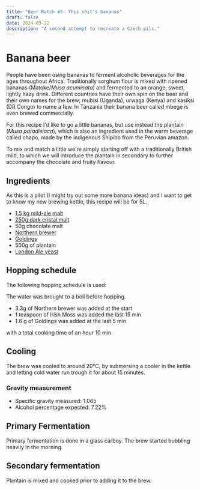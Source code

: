 ```yaml
---
title: "Beer Batch #5: This shit's bananas"
draft: false
date: 2024-03-22
description: "A second attempt to recreate a Czech pils."
---
```


# Banana beer

People have been using bananas to ferment alcoholic beverages for the ages throughout Africa. Traditionally sorghum flour is mixed with ripened bananas (Matoke/*Musa acuminata*) and fermented to an orange, sweet, lightly hazy drink. Different countries have their own spin on the beer and their own names for the brew; mubisi (Uganda), urwaga (Kenya) and kasiksi (DR Congo) to name a few. In Tanzania their banana beer called mbege is even brewed commercially.

For this recipe I'd like to go a little bananas, but use instead the plantain (*Musa paradisiaca*), which is also an ingredient used in the warm beverage called chapo, made by the indigenous Shipibo from the Peruvian amazon.

To mix and match a little we're simply starting off with a traditionally British mild, to which we will introduce the plantain in secondary to further accompany the chocolate and fruity flavour.


## Ingredients

As this is a pilot (I might try out some more banana ideas) and I want to get to know my new brewing kettle, this recipe will be for 5L.

- [1.5 kg mild-ale malt](https://brouwland.com/en/malts/20652-pauls-malt-keep-flying-maris-otter-5-7-ebc-5-kg.html)
- [250g dark cristal malt](https://brouwland.com/en/malts/20657-pauls-malt-deep-river-dark-crystal-200-250-ebc-5-kg.html)
- 50g chocolate malt
- [Northern brewer](https://brouwland.com/en/hops/2201-hop-pellets-northern-brewer-100-g.html)
- [Goldings](https://brouwland.com/en/hops/13267-hops-goldings-100-g.html)
- 500g of plantain
- [London Ale yeast](https://brouwland.com/en/yeast-and-bacteria/20821-fermentis-dried-brewing-yeast-safale-w-68-115-g.html)

## Hopping schedule

The following hopping schedule is used:

The water was brought to a boil before hopping.
- 3.3g of Northern brewer was added at the start
- 1 teaspoon of Irish Moss was added the last 15 min
- 1.6 g of Goldings was added at the last 5 min

with a total cooking time of an hour 10 min.

## Cooling

The brew was cooled to around 20°C, by submersing a cooler in the kettle and letting cold water run trough it for about 15 minutes.


### Gravity measurement

- Specific gravity measured: 1.065
- Alcohol percentage expected: 7.22% 

## Primary Fermentation

Primary fermentation is done in a glass carboy. The brew started bubbling heavily in the morning. 

## Secondary fermentation 
Plantain is mixed and cooked prior to adding it to the brew. 
<!--
## Bottling

- Specifig gravity measured: 5% alcohol indeed
- sanitization pump and bottles
- priming sugar added (30g brown sugar) for carbonization
- bottles filled by faucet from fastbrew, with minimal headspace
- bottles were left for at least a week before carbonization was adequate

## Taste
- Too bitter for a pilsner
- Otherwise, nice color, feel and alcohol percentage.

## Recommendations future

- Use hop bag, and be a little less generous with the hop.
- Use a cooler, cooling takes way too long.
-->
